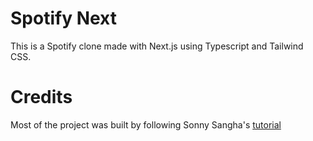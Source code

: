 # Spotify Next

This is a Spotify clone made with Next.js using Typescript and Tailwind CSS.

# Credits

Most of the project was built by following Sonny Sangha's [tutorial](https://youtu.be/3xrko3GpYoU)
